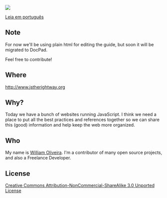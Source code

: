 ![](http://i.imgur.com/jaEbd80.png)

[Leia em português](./README-PT_BR.md)

## Note
For now we'll be using plain html for editing the guide, but soon it will be migrated to DocPad.

Feel free to contribute!

## Where

<http://www.jstherightway.org>

## Why?

Today we have a bunch of websites running JavaScript. I think we need a place to put all the best practices and references together so we can share this (good) information and help keep the web more organized.

## Who

My name is [William Oliveira](http://github.com/gnuwilliam). I'm a contributor of many open source projects, and also a Freelance Developer.

## License

[Creative Commons Attribution-NonCommercial-ShareAlike 3.0 Unported License](http://creativecommons.org/licenses/by-nc-sa/3.0/)
